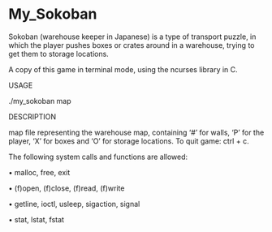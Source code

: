 # My_Sokoban

Sokoban (warehouse keeper in Japanese) is a type of transport puzzle, in which
the player pushes boxes or crates around in a warehouse, trying to get them to
storage locations.



A copy of this game in terminal mode, using the ncurses library in C.



USAGE

./my_sokoban map

DESCRIPTION

map file representing the warehouse map, containing ‘#’ for walls,
‘P’ for the player, ‘X’ for boxes and ‘O’ for storage locations. To quit game: ctrl + c.




The following system calls and functions are allowed:

• malloc, free, exit

• (f)open, (f)close, (f)read, (f)write

• getline, ioctl, usleep, sigaction, signal

• stat, lstat, fstat


